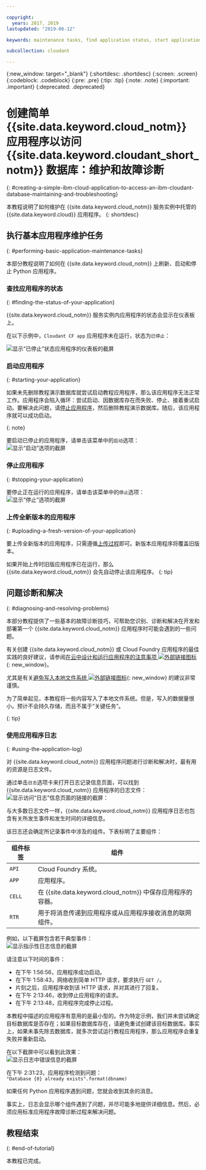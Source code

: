 ```yaml
---

copyright:
  years: 2017, 2019
lastupdated: "2019-06-12"

keywords: maintenance tasks, find application status, start application, stop application, upload application, diagnose problems, resolve problems, application log

subcollection: cloudant

---
```


{:new_window: target="_blank"}
{:shortdesc: .shortdesc}
{:screen: .screen}
{:codeblock: .codeblock}
{:pre: .pre}
{:tip: .tip}
{:note: .note}
{:important: .important}
{:deprecated: .deprecated}

<!-- Acrolinx: 2017-01-11 -->

# 创建简单 {{site.data.keyword.cloud_notm}} 应用程序以访问 {{site.data.keyword.cloudant_short_notm}} 数据库：维护和故障诊断
{: #creating-a-simple-ibm-cloud-application-to-access-an-ibm-cloudant-database-maintaining-and-troubleshooting}

本教程说明了如何维护在 {{site.data.keyword.cloud_notm}} 服务实例中托管的 {{site.data.keyword.cloud}} 应用程序。
{: shortdesc}

## 执行基本应用程序维护任务
{: #performing-basic-application-maintenance-tasks}

本部分教程说明了如何在 {{site.data.keyword.cloud_notm}} 上刷新、启动和停止 Python 应用程序。

### 查找应用程序的状态
{: #finding-the-status-of-your-application}

{{site.data.keyword.cloud_notm}} 服务实例内应用程序的状态会显示在仪表板上。

在以下示例中，`Cloudant CF app` 应用程序未在运行，状态为`已停止`：

![显示“已停止”状态应用程序的仪表板的截屏](images/img0037.png)

### 启动应用程序
{: #starting-your-application}

如果未先删除教程演示数据库就尝试启动教程应用程序，那么该应用程序无法正常工作。应用程序会陷入循环：尝试启动、因数据库存在而失败、停止、接着重试启动。要解决此问题，请[停止应用程序](#stopping-your-application)，然后删除教程演示数据库。随后，该应用程序就可以成功启动。

{: note}
    
要启动已停止的应用程序，请单击该菜单中的`启动`选项：<br/>
![显示“启动”选项的截屏](images/img0039.png)

### 停止应用程序
{: #stopping-your-application}

要停止正在运行的应用程序，请单击该菜单中的`停止`选项：<br/>
![显示“停止”选项的截屏](images/img0041.png)

### 上传全新版本的应用程序
{: #uploading-a-fresh-version-of-your-application}

要上传全新版本的应用程序，只需遵循[上传过程](/docs/services/Cloudant?topic=cloudant-creating-a-simple-ibm-cloud-application-to-access-an-ibm-cloudant-database-uploading-the-application#creating-a-simple-ibm-cloud-application-to-access-an-ibm-cloudant-database-uploading-the-application)即可。新版本应用程序将覆盖旧版本。

如果开始上传时旧版应用程序已在运行，那么 {{site.data.keyword.cloud_notm}} 会先自动停止该应用程序。
{: tip}

## 问题诊断和解决
{: #diagnosing-and-resolving-problems}

本部分教程提供了一些基本的故障诊断技巧，可帮助您识别、诊断和解决在开发和部署第一个 {{site.data.keyword.cloud_notm}} 应用程序时可能会遇到的一些问题。

有关创建 {{site.data.keyword.cloud_notm}} 或 Cloud Foundry 应用程序的最佳实践的良好建议，请参阅[在云中设计和运行应用程序的注意事项 ![外部链接图标](../images/launch-glyph.svg " 外部链接图标")](https://docs.cloudfoundry.org/devguide/deploy-apps/prepare-to-deploy.html){: new_window}。

尤其是有关[避免写入本地文件系统 ![外部链接图标](../images/launch-glyph.svg "外部链接图标")](https://docs.cloudfoundry.org/devguide/deploy-apps/prepare-to-deploy.html#filesystem){: new_window} 的建议非常谨慎。

为了简单起见，本教程将一些内容写入了本地文件系统。但是，写入的数据量很小。预计不会持久存储，而且不属于“关键任务”。

{: tip}

### 使用应用程序日志
{: #using-the-application-log}

对 {{site.data.keyword.cloud_notm}} 应用程序问题进行诊断和解决时，最有用的资源是日志文件。

通过单击`日志`选项卡来打开日志记录信息页面，可以找到 {{site.data.keyword.cloud_notm}} 应用程序的日志文件：<br/>
![显示访问“日志”信息页面的链接的截屏](images/img0042.png)：

与大多数日志文件一样，{{site.data.keyword.cloud_notm}} 应用程序日志也包含有关所发生事件和发生时间的详细信息。

该日志还会确定所记录事件中涉及的组件。下表标明了主要组件：

组件标签|组件
----------------|----------
`API`           |Cloud Foundry 系统。
`APP`           |应用程序。
`CELL`          |在 {{site.data.keyword.cloud_notm}} 中保存应用程序的容器。
`RTR`           |用于将消息传递到应用程序或从应用程序接收消息的联网组件。

例如，以下截屏包含若干典型事件：<br/>
![显示指示性日志信息的截屏](images/img0043.png)

请注意以下时间的事件：

-   在下午 1:56:56，应用程序成功启动。
-   在下午 1:58:43，网络收到简单 HTTP 请求，要求执行 `GET /`。
-   片刻之后，应用程序收到该 HTTP 请求，并对其进行了回复。
-   在下午 2:13:46，收到停止应用程序的请求。
-   在下午 2:13:48，应用程序完成停止过程。

本教程中描述的应用程序有意用的是最小型的。作为特定示例，我们并未尝试确定目标数据库是否存在；如果目标数据库存在，请避免重试创建该目标数据库。事实上，如果未事先除去数据库，就多次尝试运行教程应用程序，那么应用程序会重复失败并重新启动。

在以下截屏中可以看到此效果：<br/>
![显示日志中错误信息的截屏](images/img0044.png)

在下午 2:31:23，应用程序检测到问题：<br/>
`"Database {0} already exists".format(dbname)`

如果任何 Python 应用程序遇到问题，您就会收到其余的消息。

事实上，日志会显示哪个组件遇到了问题，并尽可能多地提供详细信息。然后，必须应用标准应用程序故障诊断过程来解决问题。

## 教程结束
{: #end-of-tutorial}

本教程已完成。
